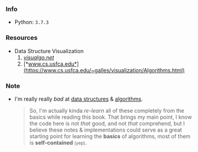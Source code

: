 
### Info
- Python: `3.7.3`

### Resources
- Data Structure Visualization
    1. [*visualgo.net*](https://visualgo.net/en)
    2. [*www.cs.usfca.edu*](https://www.cs.usfca.edu/~galles/visualization/Algorithms.html)

### Note
- I'm really really *bad* at <u>data structures</u> & <u>algorithms</u>.
    > So, I'm actually kinda *re-learn* all of these completely from the basics while reading this book. That brings my main point, I know the code here is not *that* good, and not *that* comprehend, but I believe these notes & implementations could serve as a great starting point for learning the **basics** of algorithms, most of them is **self-contained** <small>(yep)</small>.
